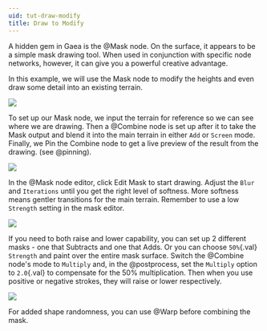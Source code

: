 ```yaml
---
uid: tut-draw-modify
title: Draw to Modify
---
```


A hidden gem in Gaea is the @Mask node. On the surface, it appears to be a simple mask drawing tool. When used in conjunction with specific node networks, however, it can give you a powerful creative advantage.

In this example, we will use the Mask node to modify the heights and even draw some detail into an existing terrain.

![](/images/tut/draw-setup.webp)

To set up our Mask node, we input the terrain for reference so we can see where we are drawing. Then a @Combine node is set up after it to take the Mask output and blend it into the main terrain in either `Add` or `Screen` mode. Finally, we Pin the Combine node to get a live preview of the result from the drawing. (see @pinning).

![](/images/tut/draw-drawing.webp)

In the @Mask node editor, click Edit Mask to start drawing. Adjust the `Blur` and `Iterations` until you get the right level of softness. More softness means gentler transitions for the main terrain. Remember to use a low `Strength` setting in the mask editor.

![](/images/tut/draw-up-down.webp)

If you need to both raise and lower capability, you can set up 2 different masks - one that Subtracts and one that Adds. Or you can choose `50%`{.val} `Strength` and paint over the entire mask surface. Switch the @Combine node's mode to `Multiply` and, in the @postprocess, set the `Multiply` option to `2.0`{.val} to compensate for the 50% multiplication. Then when you use positive or negative strokes, they will raise or lower respectively.

![](/images/tut/draw-warpy.webp)

For added shape randomness, you can use @Warp before combining the mask.
